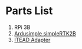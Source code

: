 # Parts List
1. RPi 3B
2. [Ardusimple simpleRTK2B](https://www.ardusimple.com/product/simplertk2b/)
3. [ITEAD Adapter](https://wiki.iteadstudio.com/RPI_Arduino_Sheild_Add-on_V2.0)
